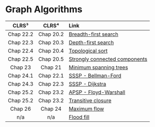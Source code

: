 # Graph Algorithms

| **CLRS³** | **CLRS⁴** | **Link** |
|:---:|:---:|:---|
| Chap 22.2 | Chap 20.2 | [Breadth-first search](https://github.com/pl3onasm/Algorithms/tree/main/algorithms/graphs/bfs)
| Chap 22.3 | Chap 20.3 | [Depth-first search](https://github.com/pl3onasm/Algorithms/tree/main/algorithms/graphs/dfs)
| Chap 22.4 | Chap 20.4 | [Topological sort](https://github.com/pl3onasm/AADS/tree/main/algorithms/graphs/top-sort)
| Chap 22.5 | Chap 20.5 | [Strongly connected components](https://github.com/pl3onasm/AADS/tree/main/algorithms/graphs/scc)
| Chap 23 | Chap 21 | [Minimum spanning trees](https://github.com/pl3onasm/AADS/tree/main/algorithms/graphs/mst)
| Chap 24.1 | Chap 22.1 | [SSSP - Bellman-Ford](https://github.com/pl3onasm/AADS/tree/main/algorithms/graphs/bellman)
| Chap 24.3 | Chap 22.3 | [SSSP - Dijkstra](https://github.com/pl3onasm/AADS/tree/main/algorithms/graphs/dijkstra)
| Chap 25.2 | Chap 23.2 | [APSP - Floyd-Warshall](https://github.com/pl3onasm/AADS/tree/main/algorithms/graphs/floyd)
| Chap 25.2 | Chap 23.2 | [Transitive closure](https://github.com/pl3onasm/AADS/tree/main/algorithms/graphs/tr-closure)
| Chap 26 | Chap 24 | [Maximum flow](https://github.com/pl3onasm/AADS/tree/main/algorithms/graphs/max-flow)
| n/a | n/a | [Flood fill](https://github.com/pl3onasm/AADS/tree/main/algorithms/graphs/floodfill)
